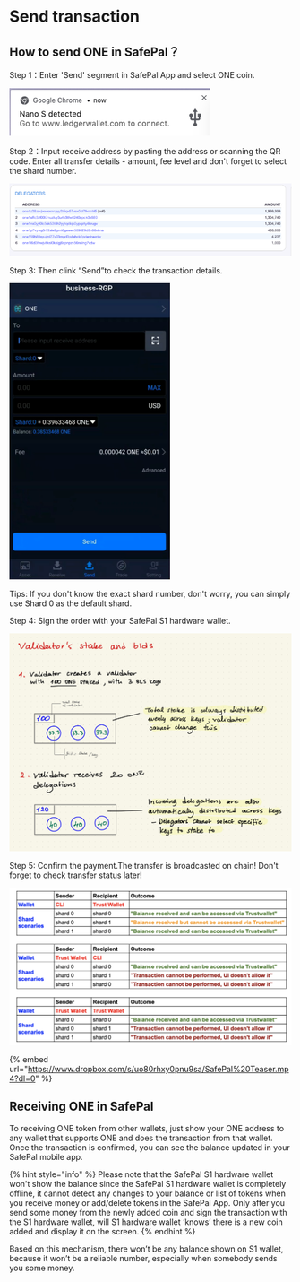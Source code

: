 # Send transaction

## How to send ONE in SafePal？

Step 1：Enter 'Send' segment in SafePal App and select ONE coin.

![](../../.gitbook/assets/image%20%2855%29.png)

Step 2：Input receive address by pasting the address or scanning the QR code. Enter all transfer details - amount, fee level and don't forget to select the shard number.

![](../../.gitbook/assets/image%20%2848%29.png)

Step 3: Then clink “Send”to check the transaction details.

![](../../.gitbook/assets/image%20%2814%29.png)

Tips: If you don't know the exact shard number, don't worry, you can simply use Shard 0 as the default shard.

Step 4: Sign the order with your SafePal S1 hardware wallet.

![](../../.gitbook/assets/image%20%2828%29.png)

Step 5: Confirm the payment.The transfer is broadcasted on chain! Don't forget to check transfer status later!

![](../../.gitbook/assets/image%20%2831%29.png)

{% embed url="https://www.dropbox.com/s/uo80rhxy0pnu9sa/SafePal%20Teaser.mp4?dl=0" %}

## Receiving ONE in SafePal

To receiving ONE token from other wallets, just show your ONE address to any wallet that supports ONE and does the transaction from that wallet. Once the transaction is confirmed, you can see the balance updated in your SafePal mobile app.

{% hint style="info" %}
Please note that the SafePal S1 hardware wallet won't show the balance since the SafePal S1 hardware wallet is completely offline, it cannot detect any changes to your balance or list of tokens when you receive money or add/delete tokens in the SafePal App. Only after you send some money from the newly added coin and sign the transaction with the S1 hardware wallet, will S1 hardware wallet ‘knows’ there is a new coin added and display it on the screen.
{% endhint %}

Based on this mechanism, there won’t be any balance shown on S1 wallet, because it won’t be a reliable number, especially when somebody sends you some money.





















